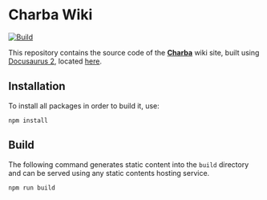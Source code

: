 # Charba Wiki

[![Build](https://github.com/pepstock-org/Charba-Wiki/workflows/Build/badge.svg?branch=master)](https://github.com/pepstock-org/Charba-Wiki/actions/)

This repository contains the source code of the **[Charba](https://github.com/pepstock-org/Charba)** wiki site, built using [Docusaurus 2](https://v2.docusaurus.io/), located [here](https://www.pepstock.org/Charba-Wiki).

## Installation

To install all packages in order to build it, use:

```console
npm install
```

## Build

The following command generates static content into the `build` directory and can be served using any static contents hosting service.

```console
npm run build
```
